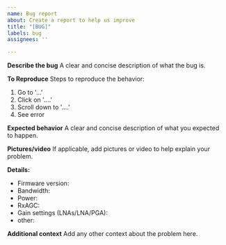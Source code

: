 ```yaml
---
name: Bug report
about: Create a report to help us improve
title: "[BUG]"
labels: bug
assignees: ''

---
```


**Describe the bug**
A clear and concise description of what the bug is.

**To Reproduce**
Steps to reproduce the behavior:
1. Go to '...'
2. Click on '....'
3. Scroll down to '....'
4. See error

**Expected behavior**
A clear and concise description of what you expected to happen.

**Pictures/video**
If applicable, add pictures or video to help explain your problem.

**Details:**
- Firmware version:
- Bandwidth:
- Power: 
- RxAGC: 
- Gain settings (LNAs/LNA/PGA): 
- other:

**Additional context**
Add any other context about the problem here.
